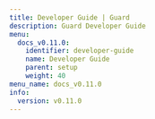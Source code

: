 ```yaml
---
title: Developer Guide | Guard
description: Guard Developer Guide
menu:
  docs_v0.11.0:
    identifier: developer-guide
    name: Developer Guide
    parent: setup
    weight: 40
menu_name: docs_v0.11.0
info:
  version: v0.11.0
---
```


